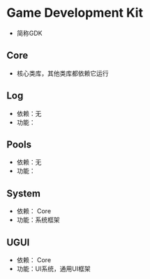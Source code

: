 # Game Development Kit

- 简称GDK

## Core

- 核心类库，其他类库都依赖它运行

## Log

- 依赖：无
- 功能：

## Pools

- 依赖：无
- 功能：

## System

- 依赖： Core
- 功能：系统框架

## UGUI

- 依赖： Core
- 功能：UI系统，通用UI框架